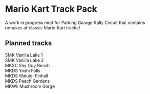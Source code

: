 # Mario Kart Track Pack
A work in progress mod for Parking Garage Rally Circuit that contains remakes of classic Mario Kart tracks!

## Planned tracks
<p>SMK Vanilla Lake 1<br>
SMK Vanilla Lake 2<br>
MKSC Shy Guy Beach<br>
MKDS Yoshi Falls<br>
MKDS Waluigi Pinball<br>
MKDS Peach Gardens<br>
MKWII Mushroom Gorge</p>

